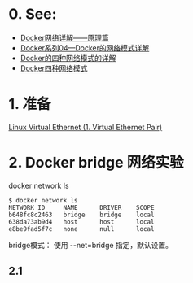# 0. See:
- [Docker网络详解——原理篇](https://blog.csdn.net/meltsnow/article/details/94490994)
- [Docker系列04—Docker的网络模式详解](https://www.cnblogs.com/along21/p/10233746.html)
- [Docker的四种网络模式的详解](https://blog.csdn.net/ningyuxuan123/article/details/81840517)
- [Docker四种网络模式](https://www.jianshu.com/p/22a7032bb7bd)

# 1. 准备
  [Linux Virtual Ethernet (1. Virtual Ethernet Pair)](https://github.com/AaG7xNnrgbzeyqc5woPS/OpenWrt/blob/master/Linux%20Virtual%20Ethernet%20(1.%20Virtual%20Ethernet%20Pair).md)

# 2. Docker bridge 网络实验
  docker network ls
  ```
$ docker network ls
NETWORK ID     NAME      DRIVER    SCOPE
b648fc8c2463   bridge    bridge    local
638da73ab9d4   host      host      local
e8be9fad5f7c   none      null      local
```

  bridge模式： 使用 --net=bridge 指定，默认设置。
  
## 2.1 

